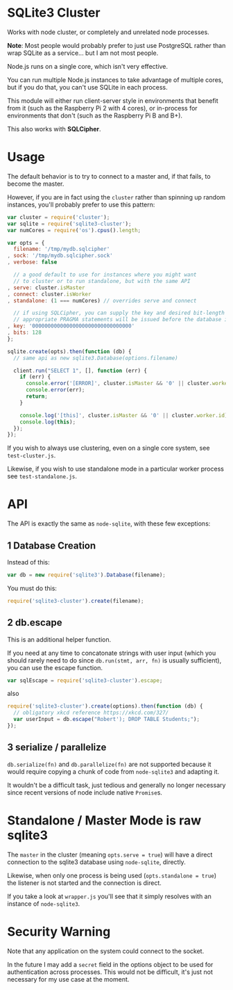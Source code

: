 SQLite3 Cluster
===============

Works with node cluster, or completely and unrelated node processes.

**Note**: Most people would probably prefer to just use PostgreSQL rather than
wrap SQLite as a service... but I am not most people.

Node.js runs on a single core, which isn't very effective.

You can run multiple Node.js instances to take advantage of multiple cores,
but if you do that, you can't use SQLite in each process.

This module will either run client-server style in environments that benefit from it
(such as the Raspberry Pi 2 with 4 cores), or in-process for environments that don't
(such as the Raspberry Pi B and B+).

This also works with **SQLCipher**.

Usage
=====

The default behavior is to try to connect to a master and, if that fails, to become the master.

However, if you are in fact using the `cluster` rather than spinning up random instances,
you'll probably prefer to use this pattern:

```js
var cluster = require('cluster');
var sqlite = require('sqlite3-cluster');
var numCores = require('os').cpus().length;

var opts = {
  filename: '/tmp/mydb.sqlcipher'
, sock: '/tmp/mydb.sqlcipher.sock'
, verbose: false

  // a good default to use for instances where you might want
  // to cluster or to run standalone, but with the same API
, serve: cluster.isMaster
, connect: cluster.isWorker
, standalone: (1 === numCores) // overrides serve and connect

  // if using SQLCipher, you can supply the key and desired bit-length and the
  // appropriate PRAGMA statements will be issued before the database is returned
, key: '00000000000000000000000000000000'
, bits: 128
};

sqlite.create(opts).then(function (db) {
  // same api as new sqlite3.Database(options.filename)

  client.run("SELECT 1", [], function (err) {
    if (err) {
      console.error('[ERROR]', cluster.isMaster && '0' || cluster.worker.id);
      console.error(err);
      return;
    }

    console.log('[this]', cluster.isMaster && '0' || cluster.worker.id);
    console.log(this);
  });
});
```

If you wish to always use clustering, even on a single core system, see `test-cluster.js`.

Likewise, if you wish to use standalone mode in a particular worker process see `test-standalone.js`.

API
===

The API is exactly the same as `node-sqlite`, with these few exceptions:

1 Database Creation
-------------------

Instead of this:

```js
var db = new require('sqlite3').Database(filename);
```

You must do this:

```js
require('sqlite3-cluster').create(filename);
```

2 db.escape
-----------

This is an additional helper function.

If you need at any time to concatonate strings with user input
(which you should rarely need to do since `db.run(stmt, arr, fn)`
is usually sufficient), you can use the escape function.

```js
var sqlEscape = require('sqlite3-cluster').escape;
```

also

```js
require('sqlite3-cluster').create(options).then(function (db) {
  // obligatory xkcd reference https://xkcd.com/327/
  var userInput = db.escape("Robert'); DROP TABLE Students;");
});
```

3 serialize / parallelize
-------------------------

`db.serialize(fn)` and `db.parallelize(fn)` are not supported because it would require
copying a chunk of code from `node-sqlite3` and adapting it.

It wouldn't be a difficult task, just tedious and generally no longer necessary since
recent versions of node include native `Promise`s.

Standalone / Master Mode is raw sqlite3
========================

The `master` in the cluster (meaning `opts.serve = true`) will have a direct connection
to the sqlite3 database using `node-sqlite`, directly.

Likewise, when only one process is being used (`opts.standalone = true`) the listener is
not started and the connection is direct.

If you take a look at `wrapper.js` you'll see that it simply resolves with an instance of
`node-sqlite3`.

Security Warning
================

Note that any application on the system could connect to the socket.

In the future I may add a `secret` field in the options object to be
used for authentication across processes. This would not be difficult,
it's just not necessary for my use case at the moment.
